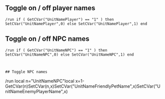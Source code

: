 ## Toggle on / off player names
```
/run if ( GetCVar("UnitNamePlayer") == "1" ) then SetCVar("UnitNamePlayer",0) else SetCVar("UnitNamePlayer",1) end
```


## Toggle on / off NPC names
```
/run if ( GetCVar("UnitNameNPC") == "1" ) then SetCVar("UnitNameNPC",0) else SetCVar("UnitNameNPC",1) end



## Toggle NPC names
```
/run local n="UnitNameNPC"local x=1-GetCVar(n)SetCVar(n,x)SetCVar("UnitNameFriendlyPetName",x)SetCVar("UnitNameEnemyPlayerName",x)
```